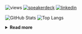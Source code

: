 ![views](https://komarev.com/ghpvc/?username=chck&color=blueviolet)
[![speakerdeck](https://img.shields.io/badge/Speaker_Deck-chck-8a2be2?style=flat-square&logo=speaker-deck)](https://speakerdeck.com/chck)
[![linkedin](https://img.shields.io/badge/LinkedIn-chck-8a2be2?style=flat-square&logo=linkedin)](https://www.linkedin.com/in/chck/)

<p align="left"> 
  <img alt="GitHub Stats" align="center" height="150" src="https://github-readme-stats-nine-umber-51.vercel.app/api?username=chck&count_private=true&show_icons=true&hide_title=true&theme=buefy" />
  <img alt="Top Langs" align="center" height="150" src="https://github-readme-stats-nine-umber-51.vercel.app/api/top-langs/?username=chck&layout=compact&count_private=true&show_icons=true&hide_title=true&theme=buefy" />
</p>

<details>
  <summary><b>Read more</b></summary>
  <br>

  <!--START_SECTION:waka-->
**🐱 My GitHub Data** 

> 📦 74.8 kB Used in GitHub's Storage 
 > 
> 🏆 858 Contributions in the Year 2023
 > 
> 💼 Opted to Hire
 > 
> 📜 134 Public Repositories 
 > 
> 🔑 19 Private Repositories 
 > 
**I'm a Night 🦉** 

```text
🌞 Morning                1303 commits        ████░░░░░░░░░░░░░░░░░░░░░   15.81 % 
🌆 Daytime                2152 commits        ███████░░░░░░░░░░░░░░░░░░   26.12 % 
🌃 Evening                2256 commits        ███████░░░░░░░░░░░░░░░░░░   27.38 % 
🌙 Night                  2529 commits        ████████░░░░░░░░░░░░░░░░░   30.69 % 
```
📅 **I'm Most Productive on Monday** 

```text
Monday                   1809 commits        █████░░░░░░░░░░░░░░░░░░░░   21.95 % 
Tuesday                  1687 commits        █████░░░░░░░░░░░░░░░░░░░░   20.47 % 
Wednesday                1182 commits        ████░░░░░░░░░░░░░░░░░░░░░   14.34 % 
Thursday                 1531 commits        █████░░░░░░░░░░░░░░░░░░░░   18.58 % 
Friday                   830 commits         ███░░░░░░░░░░░░░░░░░░░░░░   10.07 % 
Saturday                 408 commits         █░░░░░░░░░░░░░░░░░░░░░░░░   04.95 % 
Sunday                   793 commits         ██░░░░░░░░░░░░░░░░░░░░░░░   09.62 % 
```


📊 **This Week I Spent My Time On** 

```text
💬 Programming Languages: 
Other                    26 hrs 39 mins      █████████████████████░░░░   84.77 % 
Terraform                1 hr 27 mins        █░░░░░░░░░░░░░░░░░░░░░░░░   04.63 % 
TypeScript               1 hr 11 mins        █░░░░░░░░░░░░░░░░░░░░░░░░   03.79 % 
YAML                     25 mins             ░░░░░░░░░░░░░░░░░░░░░░░░░   01.35 % 
Makefile                 16 mins             ░░░░░░░░░░░░░░░░░░░░░░░░░   00.85 % 

🔥 Editors: 
Chrome                   26 hrs 35 mins      █████████████████████░░░░   84.59 % 
WebStorm                 3 hrs 8 mins        ██░░░░░░░░░░░░░░░░░░░░░░░   09.99 % 
Neovim                   1 hr 39 mins        █░░░░░░░░░░░░░░░░░░░░░░░░   05.26 % 
Obsidian                 3 mins              ░░░░░░░░░░░░░░░░░░░░░░░░░   00.16 % 
```

**I Mostly Code in Python** 

```text
Python                   42 repos            ████████░░░░░░░░░░░░░░░░░   33.07 % 
Jupyter Notebook         21 repos            ████░░░░░░░░░░░░░░░░░░░░░   16.54 % 
Rust                     7 repos             █░░░░░░░░░░░░░░░░░░░░░░░░   05.51 % 
Shell                    3 repos             █░░░░░░░░░░░░░░░░░░░░░░░░   02.36 % 
Astro                    1 repo              ░░░░░░░░░░░░░░░░░░░░░░░░░   00.79 % 
```



**Timeline**

![Lines of Code chart](https://raw.githubusercontent.com/chck/chck/main/assets/bar_graph.png)


 Last Updated on 2023-11-22 01:28 UTC
<!--END_SECTION:waka-->
</details>

